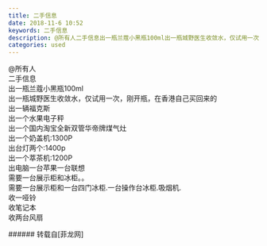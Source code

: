 ```yaml
---
title: 二手信息
date: 2018-11-6 10:52
keywords: 二手信息
description: @所有人二手信息出一瓶兰蔻小黑瓶100ml出一瓶城野医生收敛水，仅试用一次，刚开瓶，在香港自己买回来的出一辆福克斯出一个水果电子秤出一个国内淘宝全新双管华帝牌煤气灶出一个奶盖机:1300P出台灯两个:1400p出一个萃茶机:1200P出电脑一台苹果一台联想需要一台展示柜和冰柜。。需要一台展示柜和一台四门冰柜.一台操作台冰柜.吸烟机.收一哑铃收笔记本收两台风扇
categories: used
---
```

<td class="t_f" id="postmessage_2224607">

@所有人<br/>
二手信息<br/>
出一瓶兰蔻小黑瓶100ml<br/>
出一瓶城野医生收敛水，仅试用一次，刚开瓶，在香港自己买回来的<br/>
出一辆福克斯<br/>
出一个水果电子秤<br/>
出一个国内淘宝全新双管华帝牌煤气灶<br/>
出一个奶盖机:1300P<br/>
出台灯两个:1400p<br/>
出一个萃茶机:1200P<br/>
出电脑一台苹果一台联想<br/>
需要一台展示柜和冰柜。。<br/>
需要一台展示柜和一台四门冰柜.一台操作台冰柜.吸烟机.<br/>
收一哑铃<br/>
收笔记本<br/>
收两台风扇<br/>
</td>
###### 转载自[菲龙网]